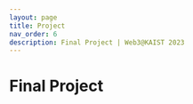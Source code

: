 ```yaml
---
layout: page
title: Project
nav_order: 6
description: Final Project | Web3@KAIST 2023
---
```


# Final Project
